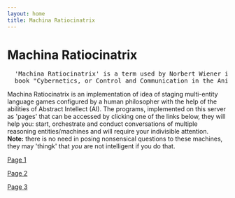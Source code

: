 ```yaml
---
layout: home
title: Machina Ratiocinatrix
---
```

# Machina Ratiocinatrix
<pre>
  'Machina Ratiocinatrix' is a term used by Norbert Wiener in the introduction to his 
  book "Cybernetics, or Control and Communication in the Animal and the Machine".
</pre>
Machina Ratiocinatrix is an implementation of idea of staging multi-entity language games configured by a human philosopher with the help of the abilities of Abstract Intellect (AI). The programs, implemented on this server as 'pages' that can be accessed by clicking one of the links below, they will help you: start, orchestrate and conduct conversations of multiple reasoning entities/machines and will require your indivisible attention.<br>**Note:** there is no need in posing nonsensical questions to these machines, they may 'thingk' that _you_ are not intelligent if you do that.


[Page 1](./pages/page_1)

[Page 2](./pages/page_2)

[Page 3](./pages/page_3.html)
